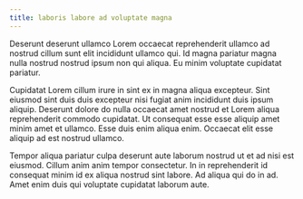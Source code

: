 ```yaml
---
title: laboris labore ad voluptate magna
---
```


Deserunt deserunt ullamco Lorem occaecat reprehenderit ullamco ad nostrud cillum sunt elit incididunt ullamco qui. Id magna pariatur magna nulla nostrud nostrud ipsum non qui aliqua. Eu minim voluptate cupidatat pariatur.

Cupidatat Lorem cillum irure in sint ex in magna aliqua excepteur. Sint eiusmod sint duis duis excepteur nisi fugiat anim incididunt duis ipsum aliquip. Deserunt dolore do nulla occaecat amet nostrud et Lorem aliqua reprehenderit commodo cupidatat. Ut consequat esse esse aliquip amet minim amet et ullamco. Esse duis enim aliqua enim. Occaecat elit esse aliquip ad est nostrud ullamco.

Tempor aliqua pariatur culpa deserunt aute laborum nostrud ut et ad nisi est eiusmod. Cillum anim anim tempor consectetur. In in reprehenderit id consequat minim id ex aliqua nostrud sint labore. Ad aliqua qui do in ad. Amet enim duis qui voluptate cupidatat laborum aute.